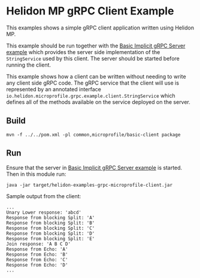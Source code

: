 
# Helidon MP gRPC Client Example

This examples shows a simple gRPC client application written using Helidon MP.

This example should be run together with the [Basic Implicit gRPC Server example](../basic-server-implicit/README.md) 
which provides the server side implementation of the `StringService` used by this client. The server should be started
before running the client.

This example shows how a client can be written without needing to write any client side gRPC code. The gRPC service that
the client will use is represented by an annotated interface `io.helidon.microprofile.grpc.example.client.StringService` 
which defines all of the methods available on the service deployed on the server.

## Build
```shell
mvn -f ../../pom.xml -pl common,microprofile/basic-client package
```

## Run
Ensure that the server in [Basic Implicit gRPC Server example](../basic-server-implicit/README.md) is started.
Then in this module run:
```shell
java -jar target/helidon-examples-grpc-microprofile-client.jar 
```
Sample output from the client:
```text
...
Unary Lower response: 'abcd'
Response from blocking Split: 'A'
Response from blocking Split: 'B'
Response from blocking Split: 'C'
Response from blocking Split: 'D'
Response from blocking Split: 'E'
Join response: 'A B C D'
Response from Echo: 'A'
Response from Echo: 'B'
Response from Echo: 'C'
Response from Echo: 'D'
...
```
